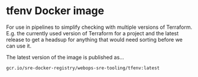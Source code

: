 # tfenv Docker image

For use in pipelines to simplify checking with multiple versions of Terraform. E.g. the currently used version of Terraform for a project and the latest release to get a headsup for anything that would need sorting before we can use it.

The latest version of the image is published as...

    gcr.io/sre-docker-registry/webops-sre-tooling/tfenv:latest
